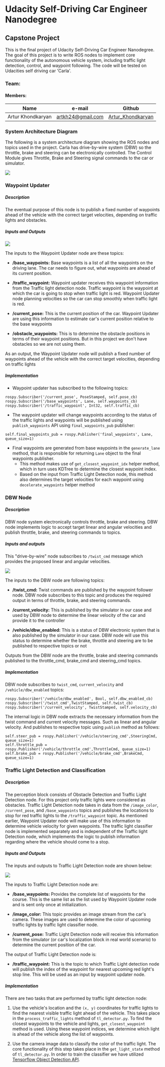 # Udacity Self-Driving Car Engineer Nanodegree

## Capstone Project

This is the final project of Udacity Self-Driving Car Engineer Nanodegree. The goal of this project is to write ROS nodes to implement core functionality of the autonomous vehicle system, including traffic light detection, control, and waypoint following. The code will be tested on Udacities self driving car 'Carla'.

### Team:

#### Members:
Name | e-mail|Github     
-----| ----- | --------
Artur Khondkaryan | artkh24@gmail.com | [Artur_Khondkaryan](https://github.com/artkh24/)

### System Architecture Diagram
The following is a system architecture diagram showing the ROS nodes and topics used in the project.
Carla has drive-by-wire system (DBW) so the throttle, brake and steering can be electronically controlled. The Control Module gives Throttle, Brake and Steering signal commands to the car or simulator.

![](/images/final-project-ros-graph-v2.png)

### Waypoint Updater

##### Description
The eventual purpose of this node is to publish a fixed number of waypoints ahead of the vehicle with the correct target velocities, depending on traffic lights and obstacles.

##### Inputs and Outputs

![](/images/waypoint-updater-ros-graph.png)

The inputs to the Waypoint Updater node are these topics:
- **/base_waypoints:**
Base waypoints is a list of all the waypoints on the driving lane. The car needs to figure out, what waypoints are ahead of its current position.

- **/traffic_waypoint:**
Waypoint updater receives this waypoint information from the Traffic light detection node.
Traffic waypoint is the waypoint at which the car is going to stop when traffic light is red.
Waypoint Updater node planning velocities so the car can stop smoothly when traffic light is red.

- **/current_pose:**
This is the current position of the car.
Waypoint Updater are using this information to estimate car's current position relative to the base waypoints

- **/obstacle_waypoints:**
This is to determine the obstacle positions in terms of their waypoint positions.
But in this project we don't have obstacles so we are not using them.

As an output, the Waypoint Updater node will publish a fixed number of waypoints ahead of the vehicle with the correct target velocities, depending on traffic lights

##### Implementation

- Waypoint updater has subscribed to the following topics:

```
rospy.Subscriber('/current_pose', PoseStamped, self.pose_cb)
rospy.Subscriber('/base_waypoints', Lane, self.waypoints_cb)
rospy.Subscriber('/traffic_waypoint', Int32, self.traffic_cb)
```

- The waypoint updater will change waypoints according to the status of the traffic lights and
waypoints will be published using ```publish_waypoints``` API using ```final_waypoints_pub``` publisher:

```
self.final_waypoints_pub = rospy.Publisher('final_waypoints', Lane, queue_size=1)
```

- Final waypoints are generated from base waypoints in the ```generate_lane``` method,
that is responsible for returning ```Lane``` object to the final waypoints publisher.
  - This method makes use of ```get_closest_waypoint_idx``` helper method, which in turn
  uses KDTree to determine the closest waypoint index.
  - Based on the input from Traffic Light Detection node, this method also determines
  the target velocities for each waypoint using ```decelerate_waypoints``` helper method


### DBW Node

##### Description

DBW node system electronically controls throttle, brake and steering. DBW node implements logic to accept target linear and angular velocities and publish throttle, brake, and steering commands to  topics.


##### Inputs and outputs

This "drive-by-wire" node subscribes to `/twist_cmd` message which provides the proposed linear and angular velocities.

![](/images/dbw-node-ros-graph.png)


The inputs to the DBW node are following topics:

- **/twist_cmd:**
Twist commands are published by the waypoint follower node. DBW node subscribes to this topic and produces the required output in terms of throttle, brake, and steering commands.

- **/current_velocity:**
This is published by the simulator in our case and used by DBW node to determine the linear velocity of the car and provide it to the controller

- **/vehicle/dbw_enabled:**
This is a status of DBW electronic system that is also published by the simulator in our case. DBW node will use this status to determine whether the brake, throttle and steering are to be published to respective topics or not

Outputs from the DBW node are the throttle, brake and steering commands published to the throttle_cmd, brake_cmd and steering_cmd topics.

##### Implementation

DBW node subscribes  to ```twist_cmd```, ```current_velocity``` and ```/vehicle/dbw_enabled``` topics:

```
rospy.Subscriber('/vehicle/dbw_enabled', Bool, self.dbw_enabled_cb)
rospy.Subscriber('/twist_cmd',TwistStamped, self.twist_cb)
rospy.Subscriber('/current_velocity', TwistStamped, self.velocity_cb)
```
The internal logic in DBW node extracts the necessary information from the twist command and current velocity messages. Such as linear and angular velocity. And publishes to respective topic using ```publish``` method as follows:

```
self.steer_pub = rospy.Publisher('/vehicle/steering_cmd',SteeringCmd, queue_size=1)
self.throttle_pub = rospy.Publisher('/vehicle/throttle_cmd',ThrottleCmd, queue_size=1)
self.brake_pub = rospy.Publisher('/vehicle/brake_cmd',BrakeCmd, queue_size=1)
```


### Traffic Light Detection and Classification

##### Description
The perception block consists of Obstacle Detection and Traffic Light Detection node. For this project only traffic lights were considered as obstacles.
Traffic Light Detection node takes in data from the ```/image_color```, ```/current_pose```, and ```/base_waypoints``` topics and publishes the locations to stop for red traffic lights to the ```/traffic_waypoint``` topic. As mentioned earlier, Waypoint Updater node will make use of this information to determine vehicle velocity for given waypoints.
The traffic light classifier node is implemented separately and is independent of the Traffic light Detection node, which implements the logic to publish information regarding where the vehicle should come to a stop.

##### Inputs and Outputs

The inputs and outputs to Traffic Light Detection node are shown below:

![](/images/tl-detector-ros-graph.png)

The inputs to Traffic Light Detection node are:

- **/base_waypoints:**
Provides the complete list of waypoints for the course. This is the same list as the list used by Waypoint Updater node and is sent only once at initialization.

- **/image_color:**
This topic  provides an image stream from the car's camera. These images are used to determine the color of upcoming traffic lights by traffic light classifier node.

- **/current_pose:**
Traffic Light Detection node will receive this information from the simulator (or car's localization block in real world scenario) to determine the current position of the car.


The output of Traffic Light Detection node is:

- **/traffic_waypoint:**
This is the topic to which Traffic Light detection node will publish the index of the waypoint for nearest upcoming red light's stop line. This will be used as an input by waypoint updater node.

##### Implementation

There are two tasks that are performed by traffic light detection node:
1. Use the vehicle's location and the ```(x, y)``` coordinates for traffic lights to find the nearest visible traffic light ahead of the vehicle. This takes place in the ```process_traffic_lights``` method of ```tl_detector.py```. To find the closest waypoints to the vehicle and lights, ```get_closest_waypoint``` method is used.
Using these waypoint indices, we determine which light is ahead of the vehicle along the list of waypoints.

2. Use the camera image data to classify the color of the traffic light. The core functionality of this step takes place in the ```get_light_state``` method of ```tl_detector.py```.
In order to train the classifier we have utilized [Tensorflow Object Detection API](https://github.com/tensorflow/models/tree/master/research/object_detection).

